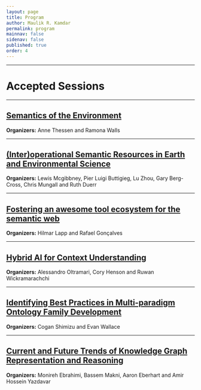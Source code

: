 ```yaml
---
layout: page
title: Program
author: Maulik R. Kamdar
permalink: program
mainnav: false
sidenav: false
published: true
order: 4
---
```


----------------------------------------------------------------

# Accepted Sessions

----------------------------------------------------------------

## [Semantics of the Environment](https://us2ts.org/program-semantics-environment)

**Organizers:** Anne Thessen and Ramona Walls

----------------------------------------------------------------

## [(Inter)operational Semantic Resources in Earth and Environmental Science](https://us2ts.org/program-interoperational-earth-environment-semantics)

**Organizers:** Lewis Mcgibbney, Pier Luigi Buttigieg, Lu Zhou, Gary Berg-Cross, Chris Mungall and Ruth Duerr

----------------------------------------------------------------

## [Fostering an awesome tool ecosystem for the semantic web](https://us2ts.org/program-tool-ecosystem)

**Organizers:** Hilmar Lapp and Rafael Gonçalves

----------------------------------------------------------------

## [Hybrid AI for Context Understanding](https://us2ts.org/program-hybrid-ai)

**Organizers:** Alessandro Oltramari, Cory Henson and Ruwan Wickramarachchi

----------------------------------------------------------------

## [Identifying Best Practices in Multi-paradigm Ontology Family Development](https://us2ts.org/program-ontology-best-practices)

**Organizers:** Cogan Shimizu and Evan Wallace

----------------------------------------------------------------

## [Current and Future Trends of Knowledge Graph Representation and Reasoning](https://us2ts.org/program-current-future-kr-trends)

**Organizers:** Monireh Ebrahimi, Bassem Makni, Aaron Eberhart and Amir Hossein Yazdavar